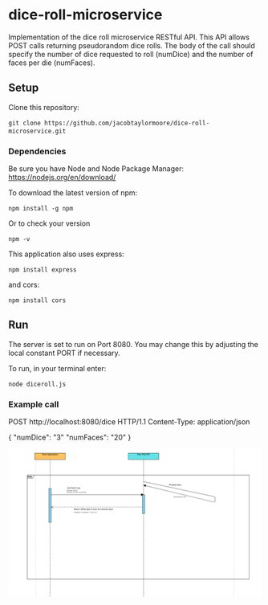 # dice-roll-microservice
Implementation of the dice roll microservice RESTful API. This API allows POST calls returning pseudorandom dice rolls. The body of the call should specify the number of dice requested to roll (numDice) and the number of faces per die (numFaces). 

## Setup
Clone this repository: 
```
git clone https://github.com/jacobtaylormoore/dice-roll-microservice.git
```

### Dependencies 
Be sure you have Node and Node Package Manager:
https://nodejs.org/en/download/

To download the latest version of npm: 
```
npm install -g npm
```
Or to check your version 
```
npm -v
```

This application also uses express: 
```
npm install express
```
and cors: 
```
npm install cors
```

## Run 
The server is set to run on Port 8080. You may change this by adjusting the local constant PORT if necessary. 

To run, in your terminal enter: 
```
node diceroll.js
```

### Example call

POST http://localhost:8080/dice HTTP/1.1
Content-Type: application/json

{ 
    "numDice": "3" 
    "numFaces": "20"
}


![diagram](https://github.com/jacobtaylormoore/dice-roll-microservice/blob/main/diagram.png?raw=true)
